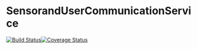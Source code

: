 # SensorandUserCommunicationService
[![Build Status](https://travis-ci.com/BlendedGamesFramework/BG-SensorAndUserCommunicationService.svg?branch=master)](https://travis-ci.com/BlendedGamesFramework/BG-SensorAndUserCommunicationService)[![Coverage Status](https://coveralls.io/repos/github/BlendedGamesFramework/BG-SensorAndUserCommunicationService/badge.svg?branch=master)](https://coveralls.io/github/BlendedGamesFramework/BG-SensorAndUserCommunicationService?branch=master)
